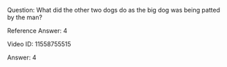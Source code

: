 Question: What did the other two dogs do as the big dog was being patted by the man?

Reference Answer: 4

Video ID: 11558755515

Answer: 4

